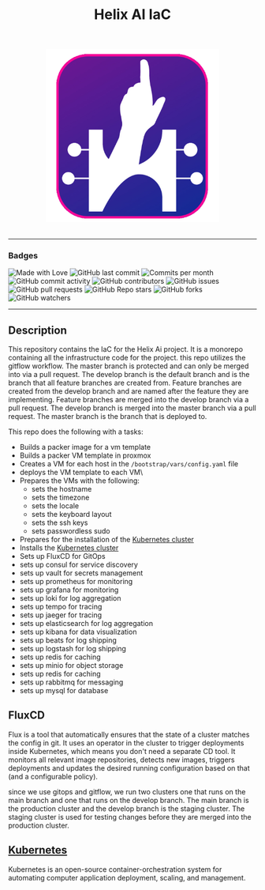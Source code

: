<div  align="center">
  <h1 size="7">
    Helix AI IaC
  </h1>
</div>
<br/>
<br/>
<div align="center">
    <a href="https://helixaibot.com/" target="blank">
        <img
            src="https://github.com/SinLess-Games-LLC/Helix/blob/master/DOCS/images/logos/Favicon-01.png?raw=true"
            width="350"
            alt="Helix Ai Logo"
        />
    </a>
</div>
<br/>

---
### Badges

![Made with Love](https://img.shields.io/badge/Made%20with%20%E2%9D%A4%EF%B8%8F%20by-SinLess%20Games%20LLC-red.svg?style=for-the-badge)
![GitHub last commit](https://img.shields.io/github/last-commit/SinLess-Games-LLC/Helix-Ai-IaC?style=for-the-badge)
![Commits per month](https://img.shields.io/github/commit-activity/m/SinLess-Games-LLC/Helix-Ai-IaC?style=for-the-badge)
![GitHub commit activity](https://img.shields.io/github/commit-activity/y/SinLess-Games-LLC/Helix-Ai-IaC?style=for-the-badge)
![GitHub contributors](https://img.shields.io/github/contributors/SinLess-Games-LLC/Helix-Ai-IaC?style=for-the-badge)
![GitHub issues](https://img.shields.io/github/issues/SinLess-Games-LLC/Helix-Ai-IaC?style=for-the-badge)
![GitHub pull requests](https://img.shields.io/github/issues-pr/SinLess-Games-LLC/Helix-Ai-IaC?style=for-the-badge)
![GitHub Repo stars](https://img.shields.io/github/stars/SinLess-Games-LLC/Helix-Ai-IaC?style=for-the-badge)
![GitHub forks](https://img.shields.io/github/forks/SinLess-Games-LLC/Helix-Ai-IaC?style=for-the-badge)
![GitHub watchers](https://img.shields.io/github/watchers/SinLess-Games-LLC/Helix-Ai-IaC?style=for-the-badge)



---

## Description

This repository contains the IaC for the Helix Ai project. It is a monorepo containing all the infrastructure code for the project.
this repo utilizes the gitflow workflow. The master branch is protected and can only be merged into via a pull request. The develop branch is the default branch and is the branch that all feature branches are created from. Feature branches are created from the develop branch and are named after the feature they are implementing. Feature branches are merged into the develop branch via a pull request. The develop branch is merged into the master branch via a pull request. The master branch is the branch that is deployed to.

This repo does the following with a tasks:

- Builds a packer image for a vm template
- Builds a packer VM template in proxmox
- Creates a VM for each host in the `/bootstrap/vars/config.yaml` file
- deploys the VM template to each VM\
- Prepares the VMs with the following:
  - sets the hostname
  - sets the timezone
  - sets the locale
  - sets the keyboard layout
  - sets the ssh keys
  - sets passwordless sudo
- Prepares for the installation of the [Kubernetes cluster](/docs/Kubernetes.md)
- Installs the [Kubernetes cluster](/docs/Kubernetes.md)
- Sets up FluxCD for GitOps
- sets up consul for service discovery
- sets up vault for secrets management
- sets up prometheus for monitoring
- sets up grafana for monitoring
- sets up loki for log aggregation
- sets up tempo for tracing
- sets up jaeger for tracing
- sets up elasticsearch for log aggregation
- sets up kibana for data visualization
- sets up beats for log shipping
- sets up logstash for log shipping
- sets up redis for caching
- sets up minio for object storage
- sets up redis for caching
- sets up rabbitmq for messaging
- sets up mysql for database

## FluxCD

Flux is a tool that automatically ensures that the state of a cluster matches the config in git. It uses an operator in the cluster to trigger deployments inside Kubernetes, which means you don't need a separate CD tool. It monitors all relevant image repositories, detects new images, triggers deployments and updates the desired running configuration based on that (and a configurable policy).

since we use gitops and gitflow, we run two clusters one that runs on the main branch and one that runs on the develop branch. The main branch is the production cluster and the develop branch is the staging cluster. The staging cluster is used for testing changes before they are merged into the production cluster.

## [Kubernetes](/docs/Kubernetes.md)

Kubernetes is an open-source container-orchestration system for automating computer application deployment, scaling, and management.
